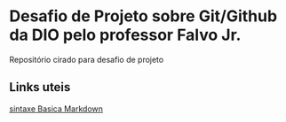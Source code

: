 # Desafio de Projeto sobre Git/Github da DIO pelo professor Falvo Jr.
Repositório cirado para desafio de projeto

## Links uteis
[sintaxe Basica Markdown](https://www.markdownguide.org/basic-syntax/)
